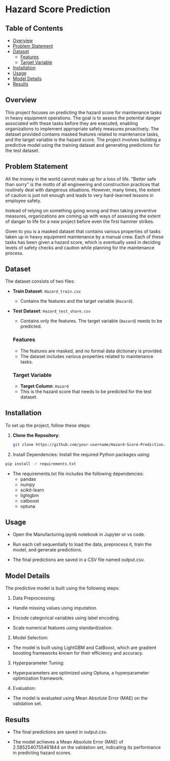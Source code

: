 # Hazard Score Prediction

## Table of Contents
- [Overview](#overview)
- [Problem Statement](#problem-statement)
- [Dataset](#dataset)
  - [Features](#features)
  - [Target Variable](#target-variable)
- [Installation](#installation)
- [Usage](#usage)
- [Model Details](#model-details)
- [Results](#results)

## Overview
This project focuses on predicting the hazard score for maintenance tasks in heavy equipment operations. The goal is to assess the potential danger associated with these tasks before they are executed, enabling organizations to implement appropriate safety measures proactively. The dataset provided contains masked features related to maintenance tasks, and the target variable is the hazard score. The project involves building a predictive model using the training dataset and generating predictions for the test dataset.

## Problem Statement
All the money in the world cannot make up for a loss of life. "Better safe than sorry" is the motto of all engineering and construction practices that routinely deal with dangerous situations. However, many times, the extent of caution is just not enough and leads to very hard-learned lessons in employee safety.

Instead of relying on something going wrong and then taking preventive measures, organizations are coming up with ways of assessing the extent of danger to life for a new project before even the first hammer strikes.

Given to you is a masked dataset that contains various properties of tasks taken up in heavy equipment maintenance by a manual crew. Each of these tasks has been given a hazard score, which is eventually used in deciding levels of safety checks and caution while planning for the maintenance process.

## Dataset
The dataset consists of two files:
- **Train Dataset**: `Hazard_train.csv`
  - Contains the features and the target variable (`Hazard`).
- **Test Dataset**: `Hazard_test_share.csv`
  - Contains only the features. The target variable (`Hazard`) needs to be predicted.

  ### Features
  - The features are masked, and no formal data dictionary is provided.
  - The dataset includes various properties related to maintenance tasks.

  ### Target Variable
  - **Target Column**: `Hazard`
  - This is the hazard score that needs to be predicted for the test dataset.

## Installation
To set up the project, follow these steps:

1. **Clone the Repository**:
   ```bash
   git clone https://github.com/your-username/Hazard-Score-Prediction.git
   ```
   
2. Install Dependencies:
Install the required Python packages using:
```bash
pip install -r requirements.txt
```
- The requirements.txt file includes the following dependencies:
  - pandas
  - numpy
  - scikit-learn
  - lightgbm
  - catboost
  - optuna

## Usage
-  Open the Manufacturing.ipynb notebook in Jupyter or vs code.

-  Run each cell sequentially to load the data, preprocess it, train the model, and generate predictions.

-  The final predictions are saved in a CSV file named output.csv.

## Model Details
The predictive model is built using the following steps:

1.  Data Preprocessing:

- Handle missing values using imputation.

- Encode categorical variables using label encoding.

- Scale numerical features using standardization.

2. Model Selection:

- The model is built using LightGBM and CatBoost, which are gradient boosting frameworks known for their efficiency and accuracy.

3.  Hyperparameter Tuning:

- Hyperparameters are optimized using Optuna, a hyperparameter optimization framework.

4.  Evaluation:

-  The model is evaluated using Mean Absolute Error (MAE) on the validation set.

## Results
- The final predictions are saved in output.csv.

-  The model achieves a Mean Absolute Error (MAE) of 2.5852540755461844 on the validation set, indicating its performance in predicting hazard scores.
